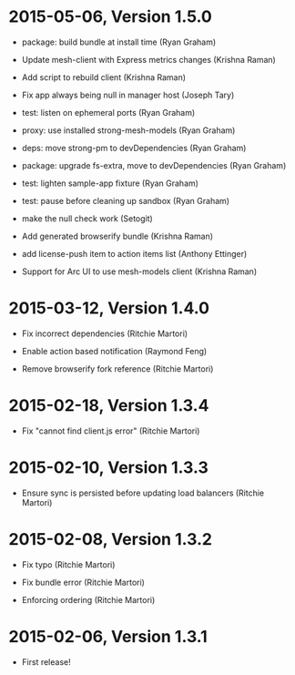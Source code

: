 2015-05-06, Version 1.5.0
=========================

 * package: build bundle at install time (Ryan Graham)

 * Update mesh-client with Express metrics changes (Krishna Raman)

 * Add script to rebuild client (Krishna Raman)

 * Fix app always being null in manager host (Joseph Tary)

 * test: listen on ephemeral ports (Ryan Graham)

 * proxy: use installed strong-mesh-models (Ryan Graham)

 * deps: move strong-pm to devDependencies (Ryan Graham)

 * package: upgrade fs-extra, move to devDependencies (Ryan Graham)

 * test: lighten sample-app fixture (Ryan Graham)

 * test: pause before cleaning up sandbox (Ryan Graham)

 * make the null check work (Setogit)

 * Add generated browserify bundle (Krishna Raman)

 * add license-push item to action items list (Anthony Ettinger)

 * Support for Arc UI to use mesh-models client (Krishna Raman)


2015-03-12, Version 1.4.0
=========================

 * Fix incorrect dependencies (Ritchie Martori)

 * Enable action based notification (Raymond Feng)

 * Remove browserify fork reference (Ritchie Martori)


2015-02-18, Version 1.3.4
=========================

 * Fix "cannot find client.js error" (Ritchie Martori)


2015-02-10, Version 1.3.3
=========================

 * Ensure sync is persisted before updating load balancers (Ritchie Martori)


2015-02-08, Version 1.3.2
=========================

 * Fix typo (Ritchie Martori)

 * Fix bundle error (Ritchie Martori)

 * Enforcing ordering (Ritchie Martori)


2015-02-06, Version 1.3.1
=========================

 * First release!
